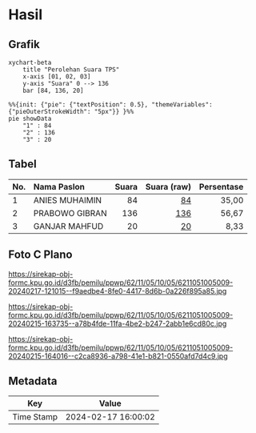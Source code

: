 # Hasil

## Grafik

```mermaid
xychart-beta
    title "Perolehan Suara TPS"
    x-axis [01, 02, 03]
    y-axis "Suara" 0 --> 136
    bar [84, 136, 20]
```

```mermaid
%%{init: {"pie": {"textPosition": 0.5}, "themeVariables": {"pieOuterStrokeWidth": "5px"}} }%%
pie showData
    "1" : 84
    "2" : 136
    "3" : 20
```

## Tabel

| No. | Nama Paslon    | Suara | Suara (raw) | Persentase |
|:--- |:-------------- | -----:| -----------:| ----------:|
| 1   | ANIES MUHAIMIN | 84    | [84][p-1]   | 35,00      |
| 2   | PRABOWO GIBRAN | 136   | [136][p-2]  | 56,67      |
| 3   | GANJAR MAHFUD  | 20    | [20][p-3]   | 8,33       |


[p-1]: https://github.com/gigit-pemilu/pemilu-2024-62-kalimantan-tengah/blob/main/pilpres/hitung-suara/sub/62-kalimantan-tengah/sub/11-pulang-pisau/sub/05-kahayan-hilir/sub/1005-pulang-pisau/sub/009-tps/sub/paslon-1.txt
[p-2]: https://github.com/gigit-pemilu/pemilu-2024-62-kalimantan-tengah/blob/main/pilpres/hitung-suara/sub/62-kalimantan-tengah/sub/11-pulang-pisau/sub/05-kahayan-hilir/sub/1005-pulang-pisau/sub/009-tps/sub/paslon-2.txt
[p-3]: https://github.com/gigit-pemilu/pemilu-2024-62-kalimantan-tengah/blob/main/pilpres/hitung-suara/sub/62-kalimantan-tengah/sub/11-pulang-pisau/sub/05-kahayan-hilir/sub/1005-pulang-pisau/sub/009-tps/sub/paslon-3.txt

## Foto C Plano

https://sirekap-obj-formc.kpu.go.id/d3fb/pemilu/ppwp/62/11/05/10/05/6211051005009-20240217-121015--f9aedbe4-8fe0-4417-8d6b-0a226f895a85.jpg

https://sirekap-obj-formc.kpu.go.id/d3fb/pemilu/ppwp/62/11/05/10/05/6211051005009-20240215-163735--a78b4fde-11fa-4be2-b247-2abb1e6cd80c.jpg

https://sirekap-obj-formc.kpu.go.id/d3fb/pemilu/ppwp/62/11/05/10/05/6211051005009-20240215-164016--c2ca8936-a798-41e1-b821-0550afd7d4c9.jpg


## Metadata

| Key        | Value               |
| ---------- | ------------------- |
| Time Stamp | 2024-02-17 16:00:02 |



